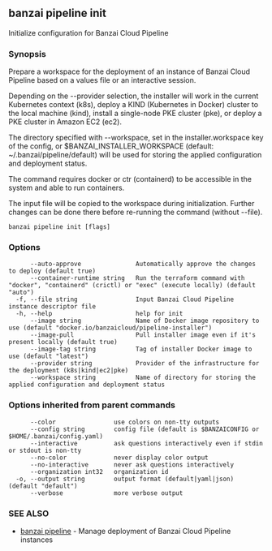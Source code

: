 ## banzai pipeline init

Initialize configuration for Banzai Cloud Pipeline

### Synopsis

Prepare a workspace for the deployment of an instance of Banzai Cloud Pipeline based on a values file or an interactive session.

Depending on the --provider selection, the installer will work in the current Kubernetes context (k8s), deploy a KIND (Kubernetes in Docker) cluster to the local machine (kind), install a single-node PKE cluster (pke), or deploy a PKE cluster in Amazon EC2 (ec2).

The directory specified with --workspace, set in the installer.workspace key of the config, or $BANZAI_INSTALLER_WORKSPACE (default: ~/.banzai/pipeline/default) will be used for storing the applied configuration and deployment status.

The command requires docker or ctr (containerd) to be accessible in the system and able to run containers.

The input file will be copied to the workspace during initialization. Further changes can be done there before re-running the command (without --file).

```
banzai pipeline init [flags]
```

### Options

```
      --auto-approve               Automatically approve the changes to deploy (default true)
      --container-runtime string   Run the terraform command with "docker", "containerd" (crictl) or "exec" (execute locally) (default "auto")
  -f, --file string                Input Banzai Cloud Pipeline instance descriptor file
  -h, --help                       help for init
      --image string               Name of Docker image repository to use (default "docker.io/banzaicloud/pipeline-installer")
      --image-pull                 Pull installer image even if it's present locally (default true)
      --image-tag string           Tag of installer Docker image to use (default "latest")
      --provider string            Provider of the infrastructure for the deployment (k8s|kind|ec2|pke)
      --workspace string           Name of directory for storing the applied configuration and deployment status
```

### Options inherited from parent commands

```
      --color                use colors on non-tty outputs
      --config string        config file (default is $BANZAICONFIG or $HOME/.banzai/config.yaml)
      --interactive          ask questions interactively even if stdin or stdout is non-tty
      --no-color             never display color output
      --no-interactive       never ask questions interactively
      --organization int32   organization id
  -o, --output string        output format (default|yaml|json) (default "default")
      --verbose              more verbose output
```

### SEE ALSO

* [banzai pipeline](banzai_pipeline.md)	 - Manage deployment of Banzai Cloud Pipeline instances

